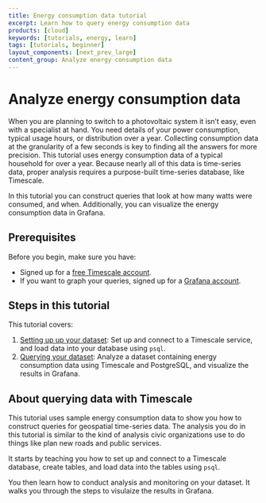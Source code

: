 ```yaml
---
title: Energy consumption data tutorial
excerpt: Learn how to query energy consumption data
products: [cloud]
keywords: [tutorials, energy, learn]
tags: [tutorials, beginner]
layout_components: [next_prev_large]
content_group: Analyze energy consumption data
---
```


# Analyze energy consumption data

When you are planning to switch to a photovoltaic system it isn’t easy, even
with a specialist at hand. You need details of your power consumption, typical
usage hours, or distribution over a year. Collecting consumption data at the
granularity of a few seconds is key to finding all the answers for more
precision. This tutorial uses energy consumption data of a typical household for
over a year. Because nearly all of this data is time-series data, proper
analysis requires a purpose-built time-series database, like Timescale.

In this tutorial you can construct queries that look at how many watts were
consumed, and when. Additionally, you can visualize the energy consumption data
in Grafana.

## Prerequisites

Before you begin, make sure you have:

*   Signed up for a [free Timescale account][cloud-install].
*   <Optional /> If you want to graph your queries, signed up for a
    [Grafana account][grafana-setup].

## Steps in this tutorial

This tutorial covers:

1.  [Setting up up your dataset][dataset-energy]: Set up and connect to a Timescale
    service, and load data into your database using `psql`.
1.  [Querying your dataset][query-energy]: Analyze a dataset containing energy
        consumption data using Timescale and PostgreSQL, and visualize the
        results in Grafana.

## About querying data with Timescale

This tutorial uses sample energy consumption data to show you how to construct
queries for geospatial time-series data. The analysis you do in this tutorial is
similar to the kind of analysis civic organizations use to do things like plan
new roads and public services.

It starts by teaching you how to set up and connect to a Timescale database,
create tables, and load data into the tables using `psql`.

You then learn how to conduct analysis and monitoring on your dataset. It walks
you through the steps to visulaize the results in Grafana.

[dataset-energy]: /tutorials/:currentVersion:/energy/dataset-energy/
[query-energy]: /tutorials/:currentVersion:/energy/query-energy/
[cloud-install]: /getting-started/latest/
[grafana-setup]: /use-timescale/:currentVersion:/integrations/obervability-alerting/grafana/installation/
